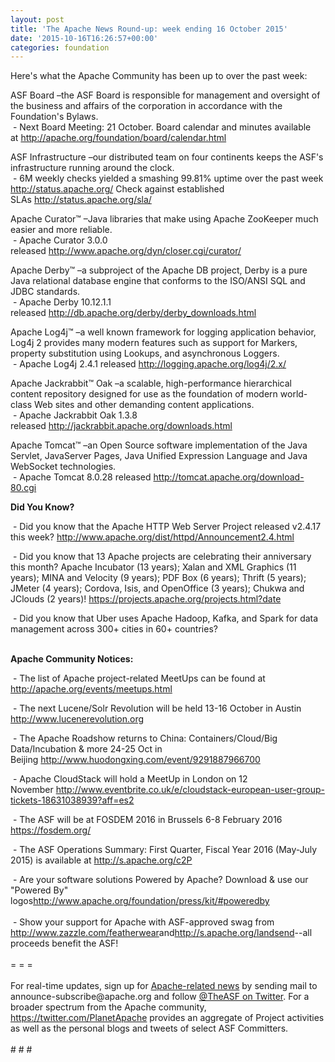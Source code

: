 ```yaml
---
layout: post
title: 'The Apache News Round-up: week ending 16 October 2015'
date: '2015-10-16T16:26:57+00:00'
categories: foundation
---
```

<p>Here's what the Apache Community has been up to over the past week:</p> 
  <p>ASF Board –the ASF Board is responsible for management and oversight of the business and affairs of the corporation in accordance with the Foundation's Bylaws.<br />&nbsp;- Next Board Meeting: 21 October. Board calendar and minutes available at&nbsp;<a href="http://apache.org/foundation/board/calendar.html">http://apache.org/foundation/board/calendar.html</a></p> 
  <div> 
    <p>ASF Infrastructure –our distributed team on four continents keeps the ASF's infrastructure running around the clock.<br />&nbsp;- 6M weekly checks yielded a smashing 99.81% uptime over the past week <a href="http://status.apache.org/">http://status.apache.org/</a>&nbsp;Check against established SLAs&nbsp;<a href="http://status.apache.org/sla/">http://status.apache.org/sla/</a></p> 
    <p>Apache Curator™ –Java libraries that make using Apache ZooKeeper much easier and more reliable.<br />&nbsp;- Apache Curator 3.0.0 released&nbsp;<a href="http://www.apache.org/dyn/closer.cgi/curator/">http://www.apache.org/dyn/closer.cgi/curator/</a></p> 
    <p>Apache Derby™ –a subproject of the Apache DB project, Derby is a pure Java relational database engine that conforms to the ISO/ANSI SQL and JDBC standards.<br />&nbsp;- Apache Derby 10.12.1.1 released&nbsp;<a href="http://db.apache.org/derby/derby_downloads.html">http://db.apache.org/derby/derby_downloads.html</a></p> 
    <p>Apache Log4j™ –a well known framework for logging application behavior, Log4j 2 provides many modern features such as support for Markers, property substitution using Lookups, and asynchronous Loggers.<br />&nbsp;- Apache Log4j 2.4.1 released&nbsp;<a href="http://logging.apache.org/log4j/2.x/">http://logging.apache.org/log4j/2.x/</a></p> 
  </div> 
  <div> 
    <p>Apache Jackrabbit™ Oak –a scalable, high-performance hierarchical content repository designed for use as the foundation of modern world-class Web sites and other demanding content applications.<br />&nbsp;- Apache Jackrabbit Oak 1.3.8 released&nbsp;<a href="http://jackrabbit.apache.org/downloads.html">http://jackrabbit.apache.org/downloads.html</a></p> 
    <p>Apache Tomcat™ –an Open Source software implementation of the Java Servlet, JavaServer Pages, Java Unified Expression Language and Java WebSocket technologies.<br />&nbsp;- Apache Tomcat 8.0.28 released&nbsp;<a href="http://tomcat.apache.org/download-80.cgi">http://tomcat.apache.org/download-80.cgi</a></p> 
    <p><strong>Did You Know?</strong></p> 
  </div> 
  <div> 
    <p>&nbsp;- Did you know that the Apache HTTP Web Server Project released v2.4.17 this week?&nbsp;<a href="http://www.apache.org/dist/httpd/Announcement2.4.html">http://www.apache.org/dist/httpd/Announcement2.4.html</a></p> 
    <p>&nbsp;- Did you know that 13 Apache projects are celebrating their anniversary this month? Apache Incubator (13 years); Xalan and XML Graphics (11 years); MINA and Velocity (9 years); PDF Box (6 years); Thrift (5 years); JMeter (4 years); Cordova, Isis, and OpenOffice (3 years); Chukwa and JClouds (2 years)!&nbsp;<a href="https://projects.apache.org/projects.html?date">https://projects.apache.org/projects.html?date</a></p> 
  </div> 
  <div>&nbsp;- Did you know that Uber uses Apache Hadoop, Kafka, and Spark for data management across 300+ cities in 60+ countries?</div> 
  <div><br /></div> 
  <div> 
    <p><strong>Apache Community Notices:</strong></p> 
    <p><strong></strong>&nbsp;- The list of Apache project-related MeetUps can be found at <a href="http://apache.org/events/meetups.html">http://apache.org/events/meetups.html</a></p> 
  </div> 
  <div></div> 
  <div>&nbsp;- The next Lucene/Solr Revolution will be held 13-16 October in Austin <a href="http://www.lucenerevolution.org/">http://www.lucenerevolution.org</a></div> 
  <div> 
    <p>&nbsp;- The Apache Roadshow returns to China: Containers/Cloud/Big Data/Incubation &amp; more 24-25 Oct in Beijing&nbsp;<a href="http://www.huodongxing.com/event/9291887966700">http://www.huodongxing.com/event/9291887966700</a></p> 
    <p>&nbsp;- Apache CloudStack will hold a MeetUp in London on 12 November&nbsp;<a href="http://www.eventbrite.co.uk/e/cloudstack-european-user-group-tickets-18631038939?aff=es2">http://www.eventbrite.co.uk/e/cloudstack-european-user-group-tickets-18631038939?aff=es2</a></p> 
  </div> 
  <div> 
    <p>&nbsp;- The ASF will be at FOSDEM 2016 in Brussels 6-8 February 2016 <a href="https://fosdem.org/">https://fosdem.org/</a></p> 
    <p>&nbsp;- The ASF Operations Summary: First Quarter, Fiscal Year 2016 (May-July 2015) is available at&nbsp;<a href="http://s.apache.org/c2P">http://s.apache.org/c2P</a></p> 
  </div> 
  <div>&nbsp;- Are your software solutions Powered by Apache? Download &amp; use our &quot;Powered By&quot; logos<a href="http://www.apache.org/foundation/press/kit/#poweredby">http://www.apache.org/foundation/press/kit/#poweredby</a></div> 
  <div><br /></div> 
  <div>&nbsp;- Show your support for Apache with ASF-approved swag from <a href="http://www.zazzle.com/featherwear">http://www.zazzle.com/featherwear</a>and<a href="http://s.apache.org/landsend">http://s.apache.org/landsend</a>--all proceeds benefit the ASF!&nbsp;</div> 
  <div><br /></div> 
  <div>= = =</div> 
  <div><br /></div> 
  <div>For real-time updates, sign up for <a href="http://apache.org/foundation/mailinglists.html#foundation-announce">Apache-related news</a> by sending mail to announce-subscribe@apache.org and follow <a href="https://twitter.com/TheASF">@TheASF on Twitter</a>. For a broader spectrum from the Apache community, <a href="http://s.apache.org/landsend">https://twitter.com/PlanetApache</a> provides an aggregate of Project activities as well as the personal blogs and tweets of select ASF Committers.</div> 
  <div><br /></div> 
  <div># # #</div>
